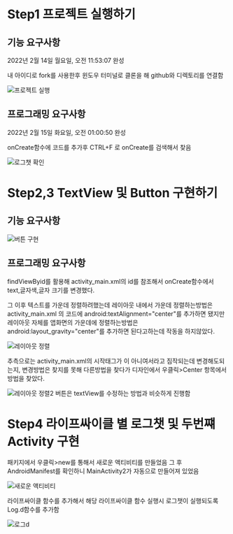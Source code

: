 # Step1 프로젝트 실행하기

## 기능 요구사항

2022년 2월 14일 월요일, 오전 11:53:07 완성

내 아이디로  fork를 사용한후 윈도우 터미널로 클론을 해 github와 디렉토리를 연결함

![프로젝트 실행](https://user-images.githubusercontent.com/91953080/153999758-aeb33386-b5fc-4798-ac0e-88e70c1e77e5.png)

## 프로그래밍 요구사항

2022년 2월 15일 화요일, 오전 01:00:50 완성

onCreate함수에 코드를 추가후 CTRL+F 로 onCreate를 검색해서 찾음

![로그챗 확인](https://user-images.githubusercontent.com/91953080/153999852-a097e983-bb8d-4809-a2fc-53de2c46aca7.png)

# Step2,3 TextView 및 Button 구현하기

## 기능 요구사항

![버튼 구현](https://user-images.githubusercontent.com/91953080/154183935-a8164a11-01da-446f-8981-f2b9541e18d6.png)

## 프로그래밍 요구사항

findViewByid를 활용해 activity_main.xml의 id를 참조해서 onCreate함수에서 text,글자색,글자 크기를 변경했다.

그 이후 텍스트를 가운데 정렬하려했는데 레이아웃 내에서 가운데 정렬하는방법은 activity_main.xml 의 코드에
android:textAlignment="center"를 추가하면 됐지만 
레이아웃 자체를 앱화면의 가운데에 정렬하는방법은
android:layout_gravity="center"를 추가하면 된다고하는데 작동을 하지않았다.

![레이아웃 정렬](https://user-images.githubusercontent.com/91953080/154185095-58fafdd0-fca9-4766-9af8-30c4d39c71d4.png)

추측으로는 activity_main.xml의 시작태그가 <LinearLayout>이 아니여서라고 짐작되는데 변경해도되는지, 변경방법은 찾지를 못해 다른방법을 찾다가
디자인에서 우클릭>Center 항목에서 방법을 찾았다.

![레이아웃 정렬2](https://user-images.githubusercontent.com/91953080/154185412-8f30b7d6-468b-4413-8de2-1ce8c1f6da74.png)
버튼은 textView를 수정하는 방법과 비슷하게 진행함

# Step4 라이프싸이클 별 로그챗 및 두번쨰 Activity 구현

패키지에서 우클릭>new를 통해서 새로운 액티비티를 만들었음
그 후 AndroidManifest를 확인하니 MainActivity2가 자동으로 만들어져 있었음

![새로운 액티비티](https://user-images.githubusercontent.com/91953080/154432280-d5c4be73-017f-488e-aa66-65e98ddd3644.png)

라이프싸이클 함수를 추가해서 해당 라이프싸이클 함수 실행시 로그챗이 실행되도록 Log.d함수를 추가함

![로그d](https://user-images.githubusercontent.com/91953080/154432852-56409b9b-3824-420d-b5f4-01ad9d291ad9.png)
